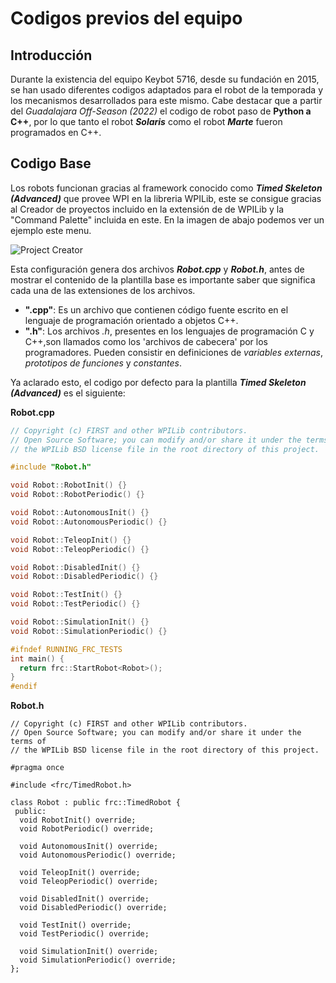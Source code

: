 # Codigos previos del equipo

## Introducción
Durante la existencia del equipo Keybot 5716, desde su fundación en 2015, se han usado diferentes codigos adaptados para el robot de la temporada y los mecanismos desarrollados para este mismo. Cabe destacar que a partir del *Guadalajara Off-Season (2022)* el codigo de robot paso de **Python a C++**, por lo que tanto el robot ***Solaris*** como el robot ***Marte*** fueron programados en C++.

## Codigo Base
Los robots funcionan gracias al framework conocido como ***Timed Skeleton (Advanced)*** que provee WPI en la libreria WPILib, este se consigue gracias al Creador de proyectos incluido en la extensión de de WPILib y la "Command Palette" incluida en este. En la imagen de abajo podemos ver un ejemplo este menu.

![Project Creator](img/project_creator.png)

Esta configuración genera dos archivos ***Robot.cpp*** y ***Robot.h***, antes de mostrar el contenido de la plantilla base es importante saber que significa cada una de las extensiones de los archivos.  

* **".cpp"**: Es un archivo que contienen código fuente escrito en el lenguaje de programación orientado a objetos C++.  
* **".h"**: Los archivos *.h*, presentes en los lenguajes de programación C y C++,son llamados como los 'archivos de cabecera' por los programadores. Pueden consistir en definiciones de *variables externas*, *prototipos de funciones* y *constantes*.  

Ya aclarado esto, el codigo por defecto para la plantilla ***Timed Skeleton (Advanced)*** es el siguiente:
  

  
**Robot.cpp**
```cpp
// Copyright (c) FIRST and other WPILib contributors.
// Open Source Software; you can modify and/or share it under the terms of
// the WPILib BSD license file in the root directory of this project.

#include "Robot.h"

void Robot::RobotInit() {}
void Robot::RobotPeriodic() {}

void Robot::AutonomousInit() {}
void Robot::AutonomousPeriodic() {}

void Robot::TeleopInit() {}
void Robot::TeleopPeriodic() {}

void Robot::DisabledInit() {}
void Robot::DisabledPeriodic() {}

void Robot::TestInit() {}
void Robot::TestPeriodic() {}

void Robot::SimulationInit() {}
void Robot::SimulationPeriodic() {}

#ifndef RUNNING_FRC_TESTS
int main() {
  return frc::StartRobot<Robot>();
}
#endif
```  
  

  
**Robot.h**  
```
// Copyright (c) FIRST and other WPILib contributors.
// Open Source Software; you can modify and/or share it under the terms of
// the WPILib BSD license file in the root directory of this project.

#pragma once

#include <frc/TimedRobot.h>

class Robot : public frc::TimedRobot {
 public:
  void RobotInit() override;
  void RobotPeriodic() override;

  void AutonomousInit() override;
  void AutonomousPeriodic() override;

  void TeleopInit() override;
  void TeleopPeriodic() override;

  void DisabledInit() override;
  void DisabledPeriodic() override;

  void TestInit() override;
  void TestPeriodic() override;

  void SimulationInit() override;
  void SimulationPeriodic() override;
};
```